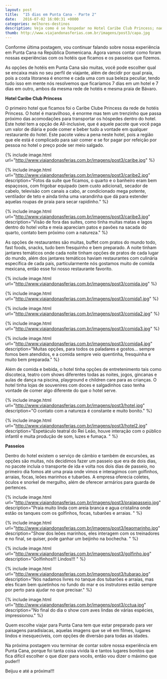 ```yaml
---
layout: post
title:  "15 dias em Punta Cana - Parte 2"
date:   2016-07-02 16:00:31 +0000
categories: melhores-destinos
description: Veja como é se hospedar no Hotel Caribe Club Princess; nadar com golfinhos, tubarões, arraias e focas em aguas salgadas cristalinas de Punta Cana.
thumb: http://www.viajandonasferias.com.br/imagens/post3/capa.jpg
---
```


Conforme última postagem, vou continuar falando sobre nossa experiência em Punta Cana na República Domenicana. Agora vamos contar como foram nossas experiências com os hotéis que ficamos e os passeios que fizemos.

As opções de hotéis em Punta Cana são muitas, você pode escolher qual se encaixa mais no seu perfil de viajante, além de decidir por qual praia, pois a costa litoranea é enorme e cada uma com sua beleza peculiar, tendo tudo isso em mente nós resolvemos que ficaríamos 7 dias em um hotel e 7 dias em outro, ambos da mesma rede de hotéis e mesma praia de Bávaro.

**Hotel Caribe Club Princess**

O primeiro hotel que ficamos foi o Caribe Clube Princess da rede de hotéis Princess. O hotel é maravilhoso, é enorme mas tem um trenzinho que passa próximo das acomodações para transportar os hóspedes dentro do hotel. Este hotel tem a opção de All-inclusive, que é aquele pacote que você paga um valor de diária e pode comer e beber tudo a vontade em qualquer restaurante do hotel. Este pacote valeu a pena neste hotel, pois a região que ele está é complicado para sair comer e se for pagar por refeição por pessoa no hotel o preço pode ser meio salgado.

{% include image.html url="http://www.viajandonasferias.com.br/imagens/post3/caribe.jpg"  %}

{% include image.html url="http://www.viajandonasferias.com.br/imagens/post3/caribe2.jpg" description="Fotos da suíte que ficamos, o quarto e o banheiro eram bem espaçosos, com frigobar equipado (sem custo adicional), secador de cabelo, televisão com canais a cabo, ar condicionado mega potente, ventilador de teto e ainda tinha uma varandinha que dá para estender aquelas roupas de praia para secar rapidinho." %}

{% include image.html url="http://www.viajandonasferias.com.br/imagens/post3/caribe3.jpg" description="Visão de fora das suítes, como tinha muitas matas e lagos dentro do hotel volta e meia apareciam patos e pavões na sacada do quarto, contato bem próximo com a natureza." %}

As opções de restaurantes são muitas,  buffet com pratos do mundo todo, fast foods, snacks, tudo bem fresquinho e bem preparado. A noite tinham jantares temáticos onde cada noite tinham opções de pratos de cada lugar do mundo, além dos jantares temáticos haviam restaurantes com culinária específica de cada país, particularmente nós gostamos muito de comida mexicana, então esse foi nosso restaurante favorito.

{% include image.html url="http://www.viajandonasferias.com.br/imagens/post3/comida.jpg"  %}

{% include image.html url="http://www.viajandonasferias.com.br/imagens/post3/comida1.jpg"  %}

{% include image.html url="http://www.viajandonasferias.com.br/imagens/post3/comida2.jpg"  %}

{% include image.html url="http://www.viajandonasferias.com.br/imagens/post3/comida3.jpg"  %}

{% include image.html url="http://www.viajandonasferias.com.br/imagens/post3/comida4.jpg" description="Muitas opções, para todos os paladares e gostos... sempre fomos bem atendidos, e a comida sempre veio quentinha, fresquinha e muito bem preparada." %}

Além de comida e bebida, o hotel tinha opções de entretenimento tais como discoteca, teatro com shows diferentes todas as noites, jogos, gincanas e aulas de dança na piscina, playground e children care para as crianças. O hotel tinha lojas de souvenires com doces e salgadinhos caso tenha vontade de comer algo diferente do que o hotel serve.

{% include image.html url="http://www.viajandonasferias.com.br/imagens/post3/hotel.jpg" description="O contato com a natureza é constante e muito bonito." %}

{% include image.html url="http://www.viajandonasferias.com.br/imagens/post3/hotel2.jpg" description="Espetáculo teatral do Rei Leão, houve interação com o público infantil  e muita produção de som, luzes e fumaça. " %}

**Passeios**

Dentro do hotel existem o serviço de câmbio e também de excursões, as opções são muitas, nós decidimos fazer um passeio que era de dois dias, no pacote incluía o transporte de ida e volta nos dois dias de passeio, no primeiro dia fomos até uma praia onde vimos e interagimos com golfinhos, arraias, focas, leões marinhos e tubarões. A empresa oferecia coletes, óculos e snorkel de mergulho, além de oferecer armários para guarda de pertences.

{% include image.html url="http://www.viajandonasferias.com.br/imagens/post3/praiapasseio.jpg" description="Praia muito linda com areia branca e agua cristalina onde estão os tanques com os golfinhos, focas, tubarões e arraias. " %}

{% include image.html url="http://www.viajandonasferias.com.br/imagens/post3/leaomarinho.jpg" description="Show dos leões marinhos, eles interagem com os treinadores e no final, se quiser, pode ganhar um beijinho na bochecha. " %}

{% include image.html url="http://www.viajandonasferias.com.br/imagens/post3/golfinho.jpg" description="Golfinhos!!! Lindos!!! " %}

{% include image.html url="http://www.viajandonasferias.com.br/imagens/post3/tubarao.jpg" description="Nós nadamos livres no tanque dos tubarões e arraias, mas eles ficam bem quietinhos no fundo do mar e os instrutores estão sempre por perto para ajudar no que precisar." %}

{% include image.html url="http://www.viajandonasferias.com.br/imagens/post3/cctua.jpg" description="No final do dia o show com aves lindas de várias espécies, impressionou." %}

Quem escolhe viajar para Punta Cana tem que estar preparado para ver paisagens paradisíacas, aquelas imagens que se vê em filmes, lugares lindos e inesquecíveis, com opções de diversão para todas as idades. 

Na próxima postagem vou terminar de contar sobre nossa experiência em Punta Cana, porque foi tanta coisa vivida lá e tantos lugares bonitos que fica difícil escolher o que dizer para vocês, então vou dizer o máximo que puder!!


Beijuu e até a próxima!!!
